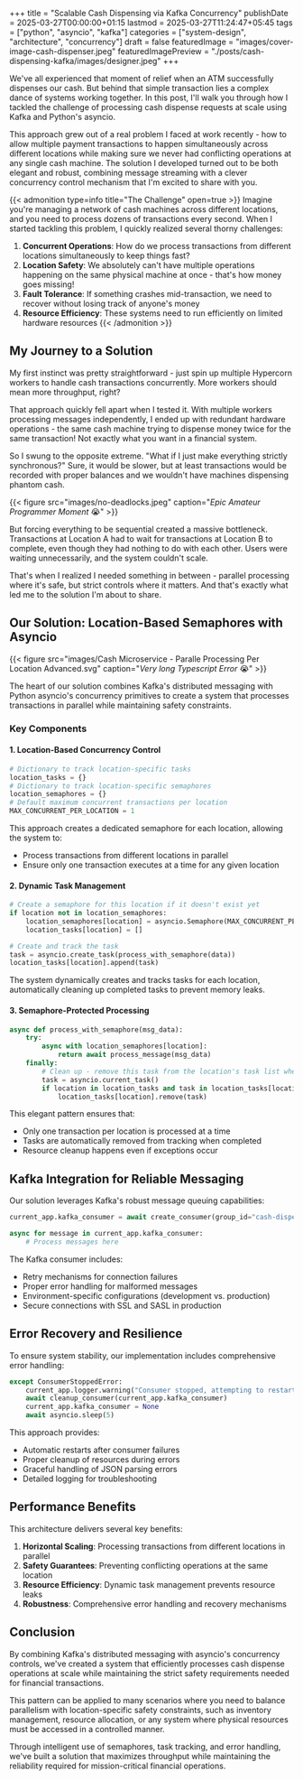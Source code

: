 +++
title = "Scalable Cash Dispensing via Kafka Concurrency"
publishDate = 2025-03-27T00:00:00+01:15
lastmod = 2025-03-27T11:24:47+05:45
tags = ["python", "asyncio", "kafka"]
categories = ["system-design", "architecture", "concurrency"]
draft = false
featuredImage = "images/cover-image-cash-dispenser.jpeg"
featuredImagePreview = "./posts/cash-dispensing-kafka/images/designer.jpeg"
+++


We've all experienced that moment of relief when an ATM successfully dispenses our cash. But behind that simple transaction lies a complex dance of systems working together. In this post, I'll walk you through how I tackled the challenge of processing cash dispense requests at scale using Kafka and Python's asyncio.

This approach grew out of a real problem I faced at work recently - how to allow multiple payment transactions to happen simultaneously across different locations while making sure we never had conflicting operations at any single cash machine. The solution I developed turned out to be both elegant and robust, combining message streaming with a clever concurrency control mechanism that I'm excited to share with you.

{{< admonition type=info title="The Challenge" open=true >}}
Imagine you're managing a network of cash machines across different locations, and you need to process dozens of transactions every second. When I started tackling this problem, I quickly realized several thorny challenges:

1. **Concurrent Operations**: How do we process transactions from different locations simultaneously to keep things fast?
2. **Location Safety**: We absolutely can't have multiple operations happening on the same physical machine at once - that's how money goes missing!
3. **Fault Tolerance**: If something crashes mid-transaction, we need to recover without losing track of anyone's money
4. **Resource Efficiency**: These systems need to run efficiently on limited hardware resources
{{< /admonition >}}


## My Journey to a Solution

My first instinct was pretty straightforward - just spin up multiple Hypercorn workers to handle cash transactions concurrently. More workers should mean more throughput, right?

That approach quickly fell apart when I tested it. With multiple workers processing messages independently, I ended up with redundant hardware operations - the same cash machine trying to dispense money twice for the same transaction! Not exactly what you want in a financial system.

So I swung to the opposite extreme. "What if I just make everything strictly synchronous?" Sure, it would be slower, but at least transactions would be recorded with proper balances and we wouldn't have machines dispensing phantom cash.

{{< figure src="images/no-deadlocks.jpeg" caption="*Epic Amateur Programmer Moment* 😭" >}}

But forcing everything to be sequential created a massive bottleneck. Transactions at Location A had to wait for transactions at Location B to complete, even though they had nothing to do with each other. Users were waiting unnecessarily, and the system couldn't scale.

That's when I realized I needed something in between - parallel processing where it's safe, but strict controls where it matters. And that's exactly what led me to the solution I'm about to share.

## Our Solution: Location-Based Semaphores with Asyncio

{{< figure src="images/Cash Microservice - Paralle Processing Per Location Advanced.svg" caption="*Very long Typescript Error* 😭" >}}

The heart of our solution combines Kafka's distributed messaging with Python asyncio's concurrency primitives to create a system that processes transactions in parallel while maintaining safety constraints.

### Key Components

#### 1. Location-Based Concurrency Control

```python
# Dictionary to track location-specific tasks
location_tasks = {}
# Dictionary to track location-specific semaphores
location_semaphores = {}
# Default maximum concurrent transactions per location
MAX_CONCURRENT_PER_LOCATION = 1
```

This approach creates a dedicated semaphore for each location, allowing the system to:
- Process transactions from different locations in parallel
- Ensure only one transaction executes at a time for any given location

#### 2. Dynamic Task Management

```python
# Create a semaphore for this location if it doesn't exist yet
if location not in location_semaphores:
    location_semaphores[location] = asyncio.Semaphore(MAX_CONCURRENT_PER_LOCATION)
    location_tasks[location] = []

# Create and track the task
task = asyncio.create_task(process_with_semaphore(data))
location_tasks[location].append(task)
```

The system dynamically creates and tracks tasks for each location, automatically cleaning up completed tasks to prevent memory leaks.

#### 3. Semaphore-Protected Processing

```python
async def process_with_semaphore(msg_data):
    try:
        async with location_semaphores[location]:
            return await process_message(msg_data)
    finally:
        # Clean up - remove this task from the location's task list when done
        task = asyncio.current_task()
        if location in location_tasks and task in location_tasks[location]:
            location_tasks[location].remove(task)
```

This elegant pattern ensures that:
- Only one transaction per location is processed at a time
- Tasks are automatically removed from tracking when completed
- Resource cleanup happens even if exceptions occur

## Kafka Integration for Reliable Messaging

Our solution leverages Kafka's robust message queuing capabilities:

```python
current_app.kafka_consumer = await create_consumer(group_id="cash-dispense-service-group")

async for message in current_app.kafka_consumer:
    # Process messages here
```

The Kafka consumer includes:
- Retry mechanisms for connection failures
- Proper error handling for malformed messages
- Environment-specific configurations (development vs. production)
- Secure connections with SSL and SASL in production

## Error Recovery and Resilience

To ensure system stability, our implementation includes comprehensive error handling:

```python
except ConsumerStoppedError:
    current_app.logger.warning("Consumer stopped, attempting to restart...")
    await cleanup_consumer(current_app.kafka_consumer)
    current_app.kafka_consumer = None
    await asyncio.sleep(5)
```

This approach provides:
- Automatic restarts after consumer failures
- Proper cleanup of resources during errors
- Graceful handling of JSON parsing errors
- Detailed logging for troubleshooting

## Performance Benefits

This architecture delivers several key benefits:

1. **Horizontal Scaling**: Processing transactions from different locations in parallel
2. **Safety Guarantees**: Preventing conflicting operations at the same location
3. **Resource Efficiency**: Dynamic task management prevents resource leaks
4. **Robustness**: Comprehensive error handling and recovery mechanisms

## Conclusion

By combining Kafka's distributed messaging with asyncio's concurrency controls, we've created a system that efficiently processes cash dispense operations at scale while maintaining the strict safety requirements needed for financial transactions.

This pattern can be applied to many scenarios where you need to balance parallelism with location-specific safety constraints, such as inventory management, resource allocation, or any system where physical resources must be accessed in a controlled manner.

Through intelligent use of semaphores, task tracking, and error handling, we've built a solution that maximizes throughput while maintaining the reliability required for mission-critical financial operations.

